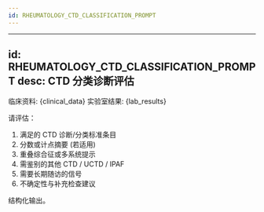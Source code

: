 ```yaml
---
id: RHEUMATOLOGY_CTD_CLASSIFICATION_PROMPT
---
```

---
id: RHEUMATOLOGY_CTD_CLASSIFICATION_PROMPT
desc: CTD 分类诊断评估
---
临床资料: {clinical_data}
实验室结果: {lab_results}

请评估：
1. 满足的 CTD 诊断/分类标准条目
2. 分数或计点摘要 (若适用)
3. 重叠综合征或多系统提示
4. 需鉴别的其他 CTD / UCTD / IPAF
5. 需要长期随访的信号
6. 不确定性与补充检查建议

结构化输出。
